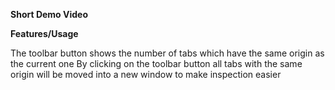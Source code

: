

<b>Short Demo Video</b>


<b>Features/Usage</b>

The toolbar button shows the number of tabs which have the same origin as the current one
By clicking on the toolbar button all tabs with the same origin will be moved into a new window to make inspection easier
